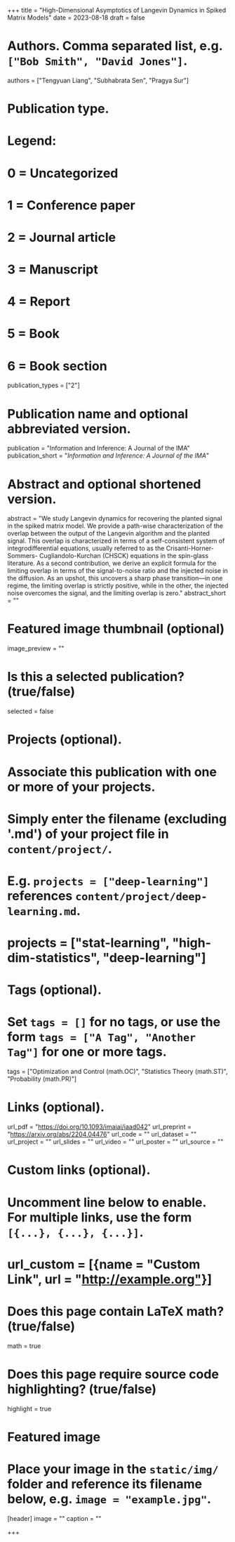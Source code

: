 +++
title = "High-Dimensional Asymptotics of Langevin Dynamics in Spiked Matrix Models"
date = 2023-08-18
draft = false

# Authors. Comma separated list, e.g. `["Bob Smith", "David Jones"]`.
authors = ["Tengyuan Liang", "Subhabrata Sen", "Pragya Sur"]

# Publication type.
# Legend:
# 0 = Uncategorized
# 1 = Conference paper
# 2 = Journal article
# 3 = Manuscript
# 4 = Report
# 5 = Book
# 6 = Book section
publication_types = ["2"]

# Publication name and optional abbreviated version.
publication = "Information and Inference: A Journal of the IMA"
publication_short = "*Information and Inference: A Journal of the IMA*"

# Abstract and optional shortened version.
abstract = "We study Langevin dynamics for recovering the planted signal in the spiked matrix model. We provide a path-wise characterization of the overlap between the output of the Langevin algorithm and the planted signal. This overlap is characterized in terms of a self-consistent system of integrodifferential equations, usually referred to as the Crisanti-Horner-Sommers- Cugliandolo-Kurchan (CHSCK) equations in the spin-glass literature. As a second contribution, we derive an explicit formula for the limiting overlap in terms of the signal-to-noise ratio and the injected noise in the diffusion. As an upshot, this uncovers a sharp phase transition—in one regime, the limiting overlap is strictly positive, while in the other, the injected noise overcomes the signal, and the limiting overlap is zero."
abstract_short = ""

# Featured image thumbnail (optional)
image_preview = ""

# Is this a selected publication? (true/false)
selected = false

# Projects (optional).
#   Associate this publication with one or more of your projects.
#   Simply enter the filename (excluding '.md') of your project file in `content/project/`.
#   E.g. `projects = ["deep-learning"]` references `content/project/deep-learning.md`.
#   projects = ["stat-learning", "high-dim-statistics", "deep-learning"]

# Tags (optional).
#   Set `tags = []` for no tags, or use the form `tags = ["A Tag", "Another Tag"]` for one or more tags.
tags = ["Optimization and Control (math.OC)",  "Statistics Theory (math.ST)",  "Probability (math.PR)"]

# Links (optional).
url_pdf = "https://doi.org/10.1093/imaiai/iaad042"
url_preprint = "https://arxiv.org/abs/2204.04476"
url_code = ""
url_dataset = ""
url_project = ""
url_slides = ""
url_video = ""
url_poster = ""
url_source = ""

# Custom links (optional).
#   Uncomment line below to enable. For multiple links, use the form `[{...}, {...}, {...}]`.
# url_custom = [{name = "Custom Link", url = "http://example.org"}]

# Does this page contain LaTeX math? (true/false)
math = true

# Does this page require source code highlighting? (true/false)
highlight = true

# Featured image
# Place your image in the `static/img/` folder and reference its filename below, e.g. `image = "example.jpg"`.
[header]
image = ""
caption = ""

+++
